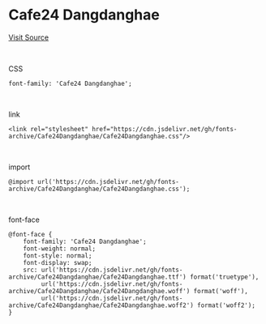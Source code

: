 # Cafe24 Dangdanghae

[Visit Source](https://fonts.cafe24.com/)

&nbsp;

CSS

```
font-family: 'Cafe24 Dangdanghae';
```

&nbsp;

link

```
<link rel="stylesheet" href="https://cdn.jsdelivr.net/gh/fonts-archive/Cafe24Dangdanghae/Cafe24Dangdanghae.css"/>
```

&nbsp;

import

```
@import url('https://cdn.jsdelivr.net/gh/fonts-archive/Cafe24Dangdanghae/Cafe24Dangdanghae.css');
```

&nbsp;

font-face

```
@font-face {
    font-family: 'Cafe24 Dangdanghae';
    font-weight: normal;
    font-style: normal;
    font-display: swap;
    src: url('https://cdn.jsdelivr.net/gh/fonts-archive/Cafe24Dangdanghae/Cafe24Dangdanghae.ttf') format('truetype'),
         url('https://cdn.jsdelivr.net/gh/fonts-archive/Cafe24Dangdanghae/Cafe24Dangdanghae.woff') format('woff'),
         url('https://cdn.jsdelivr.net/gh/fonts-archive/Cafe24Dangdanghae/Cafe24Dangdanghae.woff2') format('woff2');
}
```
